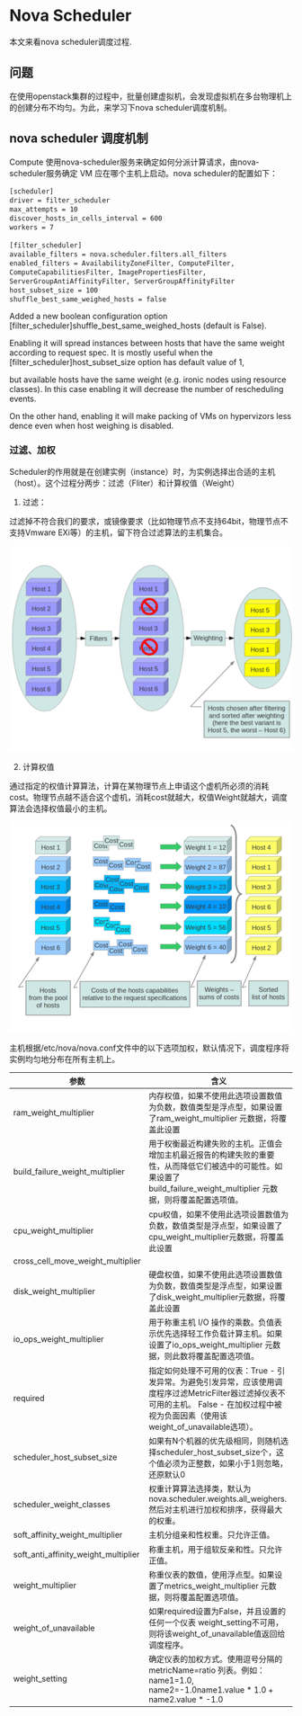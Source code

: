 # Nova Scheduler
本文来看nova scheduler调度过程.

## 问题
在使用openstack集群的过程中，批量创建虚拟机，会发现虚拟机在多台物理机上的创建分布不均匀。为此，来学习下nova scheduler调度机制。

## nova scheduler 调度机制
Compute 使用nova-scheduler服务来确定如何分派计算请求，由nova-scheduler服务确定 VM 应在哪个主机上启动。nova scheduler的配置如下：
```
[scheduler]
driver = filter_scheduler
max_attempts = 10
discover_hosts_in_cells_interval = 600
workers = 7

[filter_scheduler]
available_filters = nova.scheduler.filters.all_filters
enabled_filters = AvailabilityZoneFilter, ComputeFilter, ComputeCapabilitiesFilter, ImagePropertiesFilter, ServerGroupAntiAffinityFilter, ServerGroupAffinityFilter
host_subset_size = 100
shuffle_best_same_weighed_hosts = false
```

Added a new boolean configuration option [filter_scheduler]shuffle_best_same_weighed_hosts (default is False).

Enabling it will spread instances between hosts that have the same weight according to request spec. It is mostly useful when the [filter_scheduler]host_subset_size option has default value of 1,

but available hosts have the same weight (e.g. ironic nodes using resource classes). In this case enabling it will decrease the number of rescheduling events.

On the other hand, enabling it will make packing of VMs on hypervizors less dence even when host weighing is disabled.

### 过滤、加权
Scheduler的作用就是在创建实例（instance）时，为实例选择出合适的主机（host）。这个过程分两步：过滤（Fliter）和计算权值（Weight）

1. 过滤：

过滤掉不符合我们的要求，或镜像要求（比如物理节点不支持64bit，物理节点不支持Vmware EXi等）的主机，留下符合过滤算法的主机集合。

![img.png](images/img_6.png)

2. 计算权值

通过指定的权值计算算法，计算在某物理节点上申请这个虚机所必须的消耗cost。物理节点越不适合这个虚机，消耗cost就越大，权值Weight就越大，调度算法会选择权值最小的主机。

![img.png](images/img_7.png)

主机根据/etc/nova/nova.conf文件中的以下选项加权，默认情况下，调度程序将实例均匀地分布在所有主机上。

| 参数 | 含义|
|-----|-----|
|ram_weight_multiplier|	内存权值，如果不使用此选项设置数值为负数，数值类型是浮点型，如果设置了ram_weight_multiplier 元数据，将覆盖此设置|
|build_failure_weight_multiplier	|用于权衡最近构建失败的主机。正值会增加主机最近报告的构建失败的重要性，从而降低它们被选中的可能性。如果设置了build_failure_weight_multiplier 元数据，则将覆盖配置选项值。|
|cpu_weight_multiplier | cpu权值，如果不使用此选项设置数值为负数，数值类型是浮点型，如果设置了cpu_weight_multiplier元数据，将覆盖此设置|
| cross_cell_move_weight_multiplier | | 	
|disk_weight_multiplier | 硬盘权值，如果不使用此选项设置数值为负数，数值类型是浮点型，如果设置了disk_weight_multiplier元数据，将覆盖此设置|
| io_ops_weight_multiplier|	用于称重主机 I/O 操作的乘数。负值表示优先选择轻工作负载计算主机。如果设置了io_ops_weight_multiplier 元数据，则此数将覆盖配置选项值。 |
| required | 指定如何处理不可用的仪表：True - 引发异常。为避免引发异常，应该使用调度程序过滤MetricFilter器过滤掉仪表不可用的主机。 False - 在加权过程中被视为负面因素（使用该weight_of_unavailable选项）。|
| scheduler_host_subset_size | 如果有N个机器的优先级相同，则随机选择scheduler_host_subset_size个，这个值必须为正整数，如果小于1则忽略，还原默认0 |
| scheduler_weight_classes	| 权重计算算法选择类，默认为nova.scheduler.weights.all_weighers. 然后对主机进行加权和排序，获得最大的权重。 |
| soft_affinity_weight_multiplier	| 主机分组亲和性权重。只允许正值。 |
| soft_anti_affinity_weight_multiplier | 称重主机，用于组软反亲和性。只允许正值。|
| weight_multiplier | 称重仪表的数值，使用浮点型。如果设置了metrics_weight_multiplier 元数据，则将覆盖配置选项值。|
| weight_of_unavailable	| 如果required设置为False，并且设置的任何一个仪表 weight_setting不可用，则将该weight_of_unavailable值返回给调度程序。| 
| weight_setting	| 确定仪表的加权方式。使用逗号分隔的 metricName=ratio 列表。例如：name1=1.0, name2=-1.0name1.value * 1.0 + name2.value * -1.0|